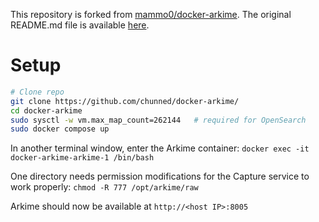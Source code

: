 This repository is forked from [mammo0/docker-arkime](https://github.com/mammo0/docker-arkime). The original README.md file is available [here](https://github.com/chunned/docker-arkime/blob/master/READM.old.md).

# Setup
```bash
# Clone repo
git clone https://github.com/chunned/docker-arkime/
cd docker-arkime
sudo sysctl -w vm.max_map_count=262144   # required for OpenSearch
sudo docker compose up
```
In another terminal window, enter the Arkime container: `docker exec -it docker-arkime-arkime-1 /bin/bash`

One directory needs permission modifications for the Capture service to work properly: `chmod -R 777 /opt/arkime/raw`

Arkime should now be available at `http://<host IP>:8005`
